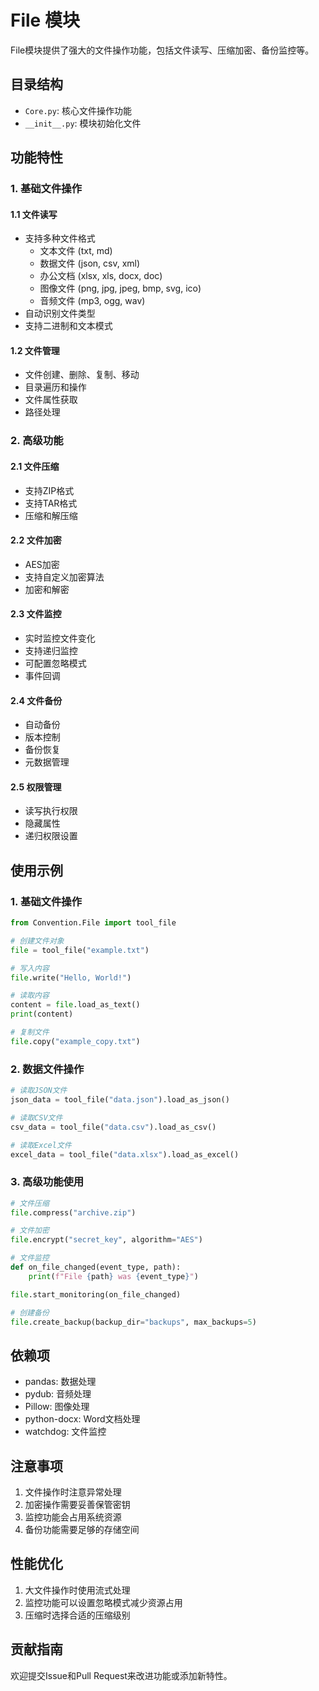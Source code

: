 # File 模块

File模块提供了强大的文件操作功能，包括文件读写、压缩加密、备份监控等。

## 目录结构

- `Core.py`: 核心文件操作功能
- `__init__.py`: 模块初始化文件

## 功能特性

### 1. 基础文件操作

#### 1.1 文件读写

- 支持多种文件格式
  - 文本文件 (txt, md)
  - 数据文件 (json, csv, xml)
  - 办公文档 (xlsx, xls, docx, doc)
  - 图像文件 (png, jpg, jpeg, bmp, svg, ico)
  - 音频文件 (mp3, ogg, wav)
- 自动识别文件类型
- 支持二进制和文本模式

#### 1.2 文件管理

- 文件创建、删除、复制、移动
- 目录遍历和操作
- 文件属性获取
- 路径处理

### 2. 高级功能

#### 2.1 文件压缩

- 支持ZIP格式
- 支持TAR格式
- 压缩和解压缩

#### 2.2 文件加密

- AES加密
- 支持自定义加密算法
- 加密和解密

#### 2.3 文件监控

- 实时监控文件变化
- 支持递归监控
- 可配置忽略模式
- 事件回调

#### 2.4 文件备份

- 自动备份
- 版本控制
- 备份恢复
- 元数据管理

#### 2.5 权限管理

- 读写执行权限
- 隐藏属性
- 递归权限设置

## 使用示例

### 1. 基础文件操作

```python
from Convention.File import tool_file

# 创建文件对象
file = tool_file("example.txt")

# 写入内容
file.write("Hello, World!")

# 读取内容
content = file.load_as_text()
print(content)

# 复制文件
file.copy("example_copy.txt")
```

### 2. 数据文件操作

```python
# 读取JSON文件
json_data = tool_file("data.json").load_as_json()

# 读取CSV文件
csv_data = tool_file("data.csv").load_as_csv()

# 读取Excel文件
excel_data = tool_file("data.xlsx").load_as_excel()
```

### 3. 高级功能使用

```python
# 文件压缩
file.compress("archive.zip")

# 文件加密
file.encrypt("secret_key", algorithm="AES")

# 文件监控
def on_file_changed(event_type, path):
    print(f"File {path} was {event_type}")

file.start_monitoring(on_file_changed)

# 创建备份
file.create_backup(backup_dir="backups", max_backups=5)
```

## 依赖项

- pandas: 数据处理
- pydub: 音频处理
- Pillow: 图像处理
- python-docx: Word文档处理
- watchdog: 文件监控

## 注意事项

1. 文件操作时注意异常处理
2. 加密操作需要妥善保管密钥
3. 监控功能会占用系统资源
4. 备份功能需要足够的存储空间

## 性能优化

1. 大文件操作时使用流式处理
2. 监控功能可以设置忽略模式减少资源占用
3. 压缩时选择合适的压缩级别

## 贡献指南

欢迎提交Issue和Pull Request来改进功能或添加新特性。
